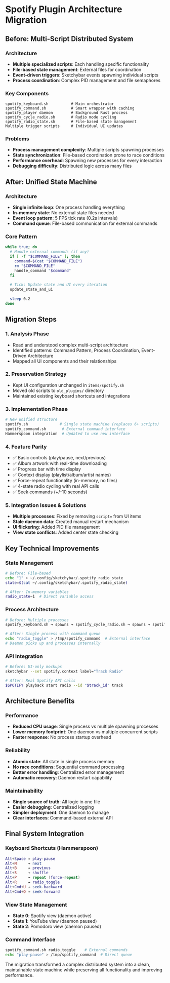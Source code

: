 # Spotify Plugin Architecture Migration

## **Before: Multi-Script Distributed System**

### Architecture
- **Multiple specialized scripts**: Each handling specific functionality
- **File-based state management**: External files for coordination
- **Event-driven triggers**: Sketchybar events spawning individual scripts
- **Process coordination**: Complex PID management and file semaphores

### Key Components
```
spotify_keyboard.sh          # Main orchestrator
spotify_command.sh           # Smart wrapper with caching
spotify_player daemon        # Background Rust process
spotify_cycle_radio.sh       # Radio mode cycling
spotify_radio_state.sh       # File-based state management
Multiple trigger scripts     # Individual UI updates
```

### Problems
- **Process management complexity**: Multiple scripts spawning processes
- **State synchronization**: File-based coordination prone to race conditions  
- **Performance overhead**: Spawning new processes for every interaction
- **Debugging difficulty**: Distributed logic across many files

## **After: Unified State Machine**

### Architecture
- **Single infinite loop**: One process handling everything
- **In-memory state**: No external state files needed
- **Event loop pattern**: 5 FPS tick rate (0.2s intervals)
- **Command queue**: File-based communication for external commands

### Core Pattern
```bash
while true; do
  # Handle external commands (if any)
  if [ -f "$COMMAND_FILE" ]; then
    command=$(cat "$COMMAND_FILE")
    rm "$COMMAND_FILE"
    handle_command "$command"
  fi
  
  # Tick: Update state and UI every iteration
  update_state_and_ui
  
  sleep 0.2
done
```

## **Migration Steps**

### 1. **Analysis Phase**
- Read and understood complex multi-script architecture
- Identified patterns: Command Pattern, Process Coordination, Event-Driven Architecture
- Mapped all UI components and their relationships

### 2. **Preservation Strategy**
- Kept UI configuration unchanged in `items/spotify.sh`
- Moved old scripts to `old_plugins/` directory
- Maintained existing keyboard shortcuts and integrations

### 3. **Implementation Phase**
```bash
# New unified structure
spotify.sh              # Single state machine (replaces 6+ scripts)
spotify_command.sh       # External command interface
Hammerspoon integration  # Updated to use new interface
```

### 4. **Feature Parity**
- ✅ Basic controls (play/pause, next/previous)
- ✅ Album artwork with real-time downloading
- ✅ Progress bar with time display
- ✅ Context display (playlist/album/artist names)
- ✅ Force-repeat functionality (in-memory, no files)
- ✅ 4-state radio cycling with real API calls
- ✅ Seek commands (+/-10 seconds)

### 5. **Integration Issues & Solutions**
- **Multiple processes**: Fixed by removing `script=` from UI items
- **Stale daemon data**: Created manual restart mechanism
- **UI flickering**: Added PID file management
- **View state conflicts**: Added center state checking

## **Key Technical Improvements**

### State Management
```bash
# Before: File-based
echo "1" > ~/.config/sketchybar/.spotify_radio_state
state=$(cat ~/.config/sketchybar/.spotify_radio_state)

# After: In-memory variables
radio_state=1  # Direct variable access
```

### Process Architecture
```bash
# Before: Multiple processes
spotify_keyboard.sh → spawns → spotify_cycle_radio.sh → spawns → spotify_command.sh

# After: Single process with command queue
echo "radio_toggle" > /tmp/spotify_command  # External interface
# Daemon picks up and processes internally
```

### API Integration
```bash
# Before: UI-only mockups
sketchybar --set spotify.context label="Track Radio"

# After: Real Spotify API calls
$SPOTIFY playback start radio --id "$track_id" track
```

## **Architecture Benefits**

### Performance
- **Reduced CPU usage**: Single process vs multiple spawning processes
- **Lower memory footprint**: One daemon vs multiple concurrent scripts
- **Faster response**: No process startup overhead

### Reliability
- **Atomic state**: All state in single process memory
- **No race conditions**: Sequential command processing
- **Better error handling**: Centralized error management
- **Automatic recovery**: Daemon restart capability

### Maintainability
- **Single source of truth**: All logic in one file
- **Easier debugging**: Centralized logging
- **Simpler deployment**: One daemon to manage
- **Clear interfaces**: Command-based external API

## **Final System Integration**

### Keyboard Shortcuts (Hammerspoon)
```lua
Alt+Space → play-pause
Alt+N     → next
Alt+B     → previous  
Alt+S     → shuffle
Alt+P     → repeat (force-repeat)
Alt+R     → radio_toggle
Alt+Cmd+U → seek-backward
Alt+Cmd+O → seek-forward
```

### View State Management
- **State 0**: Spotify view (daemon active)
- **State 1**: YouTube view (daemon paused)
- **State 2**: Pomodoro view (daemon paused)

### Command Interface
```bash
spotify_command.sh radio_toggle    # External commands
echo "play-pause" > /tmp/spotify_command  # Direct queue
```

The migration transformed a complex distributed system into a clean, maintainable state machine while preserving all functionality and improving performance.